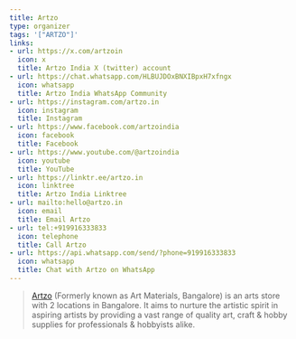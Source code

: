 ```yaml
---
title: Artzo
type: organizer
tags: '["ARTZO"]'
links:
- url: https://x.com/artzoin
  icon: x
  title: Artzo India X (twitter) account
- url: https://chat.whatsapp.com/HLBUJDOxBNXIBpxH7xfngx
  icon: whatsapp
  title: Artzo India WhatsApp Community
- url: https://instagram.com/artzo.in
  icon: instagram
  title: Instagram
- url: https://www.facebook.com/artzoindia
  icon: facebook
  title: Facebook
- url: https://www.youtube.com/@artzoindia
  icon: youtube
  title: YouTube
- url: https://linktr.ee/artzo.in
  icon: linktree
  title: Artzo India Linktree
- url: mailto:hello@artzo.in
  icon: email
  title: Email Artzo
- url: tel:+919916333833
  icon: telephone
  title: Call Artzo
- url: https://api.whatsapp.com/send/?phone=919916333833
  icon: whatsapp
  title: Chat with Artzo on WhatsApp
--- 
```


> [Artzo](https://www.artzo.in/) (Formerly known as Art Materials, Bangalore)
  is an arts store with 2 locations in Bangalore. It aims to nurture the
  artistic spirit in aspiring artists by providing a vast range of quality
  art, craft & hobby supplies for professionals & hobbyists alike.
